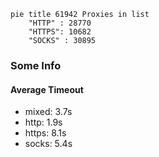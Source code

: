 
```mermaid
pie title 61942 Proxies in list
    "HTTP" : 28770
    "HTTPS": 10682
    "SOCKS" : 30895
```

### Some Info
#### Average Timeout

- mixed: 3.7s
- http: 1.9s
- https: 8.1s
- socks: 5.4s